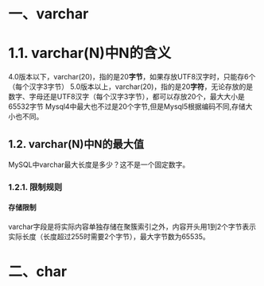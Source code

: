# 一、varchar

# 1.1. varchar(N)中N的含义

4.0版本以下，varchar(20)，指的是20**字节**，如果存放UTF8汉字时，只能存6个（每个汉字3字节） 
5.0版本以上，varchar(20)，指的是20**字符**，无论存放的是数字、字母还是UTF8汉字（每个汉字3字节），都可以存放20个，最大大小是65532字节 
Mysql4中最大也不过是20个字节,但是Mysql5根据编码不同,存储大小也不同。 

## 1.2. varchar(N)中N的最大值

MySQL中varchar最大长度是多少？这不是一个固定数字。

### 1.2.1. 限制规则

#### 存储限制

varchar字段是将实际内容单独存储在聚簇索引之外，内容开头用1到2个字节表示实际长度（长度超过255时需要2个字节），最大字节数为65535。

# 二、char









































